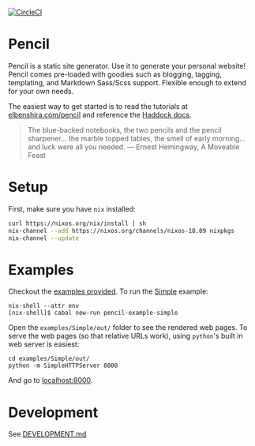 [![CircleCI](https://circleci.com/gh/elben/pencil/tree/master.svg?style=svg)](https://circleci.com/gh/elben/pencil/tree/master)

# Pencil

Pencil is a static site generator. Use it to generate your personal website!
Pencil comes pre-loaded with goodies such as blogging, tagging, templating,
and Markdown Sass/Scss support. Flexible enough to extend for your own needs.

The easiest way to get started is to read the tutorials at
[elbenshira.com/pencil](http://elbenshira.com/pencil) and reference the [Haddock
docs](https://hackage.haskell.org/package/pencil).

> The blue-backed notebooks, the two pencils and the pencil sharpener... the
> marble topped tables, the smell of early morning... and luck were all you
> needed. — Ernest Hemingway, A Moveable Feast

# Setup

First, make sure you have `nix` installed:

```bash
curl https://nixos.org/nix/install | sh
nix-channel --add https://nixos.org/channels/nixos-18.09 nixpkgs
nix-channel --update
```

# Examples

Checkout the [examples provided](https://github.com/elben/pencil/tree/master/examples). To run the [Simple](https://github.com/elben/pencil/tree/master/examples/Simple) example:

```
nix-shell --attr env
[nix-shell]$ cabal new-run pencil-example-simple
```

Open the `examples/Simple/out/` folder to see the rendered web pages. To serve
the web pages (so that relative URLs work), using `python`'s built in web server
is easiest:

```
cd examples/Simple/out/
python -m SimpleHTTPServer 8000
```

And go to [localhost:8000](http://localhost:8000).

# Development

See [DEVELOPMENT.md](DEVELOPMENT.md)